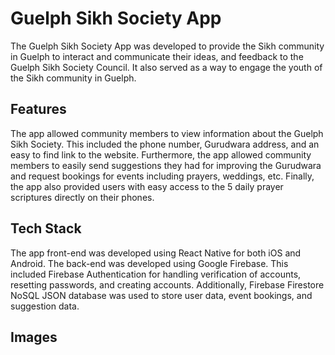 # Guelph Sikh Society App

The Guelph Sikh Society App was developed to provide the Sikh community in Guelph to interact and communicate their ideas, and feedback to the Guelph Sikh Society Council.
It also served as a way to engage the youth of the Sikh community in Guelph.

## Features
The app allowed community members to view information about the Guelph Sikh Society. This included the phone number, Gurudwara address, and an easy to find link to the website.
Furthermore, the app allowed community members to easily send suggestions they had for improving the Gurudwara and request bookings for events including prayers, weddings, etc.
Finally, the app also provided users with easy access to the 5 daily prayer scriptures directly on their phones.

## Tech Stack
The app front-end was developed using React Native for both iOS and Android. The back-end was developed using Google Firebase. This included Firebase Authentication for 
handling verification of accounts, resetting passwords, and creating accounts. Additionally, Firebase Firestore NoSQL JSON database was used to store user data, event bookings,
and suggestion data.

## Images
